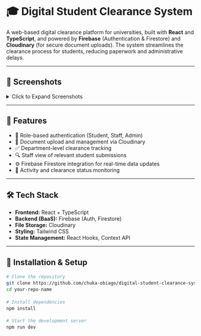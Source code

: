 # 🎓 Digital Student Clearance System

A web-based digital clearance platform for universities, built with **React** and **TypeScript**, and powered by **Firebase** (Authentication & Firestore) and **Cloudinary** (for secure document uploads). The system streamlines the clearance process for students, reducing paperwork and administrative delays.

---

## 📸 Screenshots

<details>
  <summary>Click to Expand Screenshots</summary>

### 🏠 Landing Page  
![Landing](./src/assets/screenshots/dscs-welcome-page.PNG)

### 🔐 Login Page  
![Login](./src/assets/screenshots/dscs-login-page.PNG)

### 🧾 Student Page  
![Student](./src/assets/screenshots/dscs-student-page.PNG)

### ✅ Student Clearance  
![Clearance](./src/assets/screenshots/dscs-myclearance-page.PNG)

### 📁 Document Upload  
![Upload](./src/assets/screenshots/dscs-student-upload.PNG)

### 💼 Staff Page 
![Staff](./src/assets/screenshots/dscs-staff-page.PNG)

### 🔍 Staff Details  
![Staff Details](./src/assets/screenshots/dscs-staffdetails-page.PNG)

### ⚙️ Admin Page  
![Admin](./src/assets/screenshots/dscs_admin_page.PNG)

</details>

---
## 🚀 Features

- 🔐 Role-based authentication (Student, Staff, Admin)
- 📄 Document upload and management via Cloudinary
- ✅ Department-level clearance tracking
- 🔍 Staff view of relevant student submissions
- ⚙️ Firebase Firestore integration for real-time data updates
- 🧾 Activity and clearance status monitoring

---

## 🛠️ Tech Stack

- **Frontend:** React + TypeScript
- **Backend (BaaS):** Firebase (Auth, Firestore)
- **File Storage:** Cloudinary
- **Styling:** Tailwind CSS 
- **State Management:** React Hooks, Context API 

---

## 🧪 Installation & Setup

```bash
# Clone the repository
git clone https://github.com/chuka-obiago/digital-student-clearance-system.git
cd your-repo-name

# Install dependencies
npm install

# Start the development server
npm run dev
